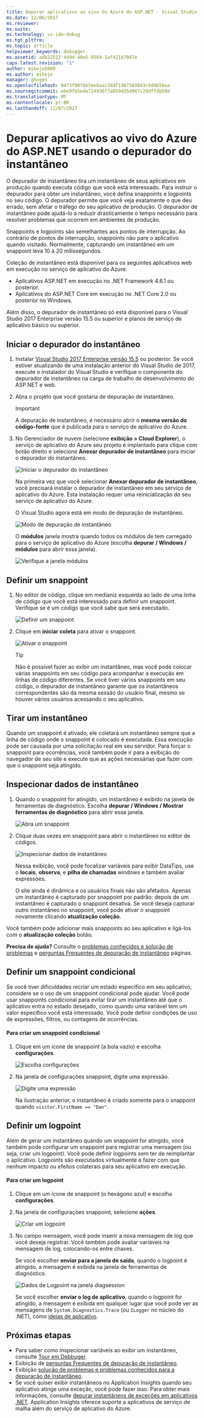 ```yaml
---
title: Depurar aplicativos ao vivo do Azure do ASP.NET - Visual Studio | Microsoft Docs
ms.date: 12/06/2017
ms.reviewer: 
ms.suite: 
ms.technology: vs-ide-debug
ms.tgt_pltfrm: 
ms.topic: article
helpviewer_keywords: debugger
ms.assetid: adb22512-4d4d-40e5-9564-1af421b7087e
caps.latest.revision: "1"
author: mikejo5000
ms.author: mikejo
manager: ghogen
ms.openlocfilehash: 04f3f90f6b3ee8aac2ddf1907569043c9d4b56ea
ms.sourcegitcommit: ebe9fb5eda724936f7a059d35d987c29dffdb50d
ms.translationtype: MT
ms.contentlocale: pt-BR
ms.lasthandoff: 12/07/2017
---
```

# <a name="debug-live-aspnet-azure-apps-using-the-snapshot-debugger"></a>Depurar aplicativos ao vivo do Azure do ASP.NET usando o depurador do instantâneo

O depurador de instantâneo tira um instantâneo de seus aplicativos em produção quando executa código que você está interessado. Para instruir o depurador para obter um instantâneo, você defina snappoints e logpoints no seu código. O depurador permite que você veja exatamente o que deu errado, sem afetar o tráfego do seu aplicativo de produção. O depurador de instantâneo pode ajudá-lo a reduzir drasticamente o tempo necessário para resolver problemas que ocorrem em ambientes de produção.

Snappoints e logpoints são semelhantes aos pontos de interrupção. Ao contrário de pontos de interrupção, snappoints não pare o aplicativo quando visitado. Normalmente, capturando um instantâneo em um snappoint leva 10 a 20 milissegundos. 

Coleção de instantâneo está disponível para os seguintes aplicativos web em execução no serviço de aplicativo do Azure:

- Aplicativos ASP.NET em execução no .NET Framework 4.6.1 ou posterior.
- Aplicativos do ASP.NET Core em execução no .NET Core 2.0 ou posterior no Windows.

Além disso, o depurador de instantâneo só está disponível para o Visual Studio 2017 Enterprise versão 15.5 ou superior e planos de serviço de aplicativo básico ou superior. 

## <a name="start-the-snapshot-debugger"></a>Iniciar o depurador do instantâneo

1. Instalar [Visual Studio 2017 Enterprise versão 15,5](https://www.visualstudio.com/downloads/) ou posterior. Se você estiver atualizando de uma instalação anterior do Visual Studio de 2017, execute o instalador do Visual Studio e verifique o componente do depurador de instantâneo na carga de trabalho de desenvolvimento do ASP.NET e web.

2. Abra o projeto que você gostaria de depuração de instantâneo. 

    > [!IMPORTANT] 
    > A depuração de instantâneo, é necessário abrir o **mesma versão do código-fonte** que é publicada para o serviço de aplicativo do Azure. 

3. No Gerenciador de nuvem (selecione **exibição > Cloud Explorer**), o serviço de aplicativo do Azure seu projeto é implantado para clique com botão direito e selecione **Anexar depurador de instantâneo** para iniciar o depurador do instantâneo.

   ![Iniciar o depurador do instantâneo](../debugger/media/snapshot-launch.png "iniciar o depurador do instantâneo")

    Na primeira vez que você selecionar **Anexar depurador de instantâneo**, você precisará instalar o depurador de instantâneo em seu serviço de aplicativo do Azure. Esta instalação requer uma reinicialização do seu serviço de aplicativo do Azure. 

   O Visual Studio agora está em modo de depuração de instantâneo.

   ![Modo de depuração de instantâneo](../debugger/media/snapshot-message.png "modo de depuração de instantâneo")

   O **módulos** janela mostra quando todos os módulos de tem carregado para o serviço de aplicativo do Azure (escolha **depurar / Windows / módulos** para abrir essa janela).

   ![Verifique a janela módulos](../debugger/media/snapshot-modules.png "Verifique a janela módulos")

## <a name="set-a-snappoint"></a>Definir um snappoint

1. No editor de código, clique em medianiz esquerda ao lado de uma linha de código que você está interessado para definir um snappoint. Verifique se é um código que você sabe que será executado.

   ![Definir um snappoint](../debugger/media/snapshot-set-snappoint.png "definir um snappoint")

2. Clique em **iniciar coleta** para ativar o snappoint.  

   ![Ativar o snappoint](../debugger/media/snapshot-start-collection.png "ativar o snappoint")

    > [!TIP]
    > Não é possível fazer ao exibir um instantâneo, mas você pode colocar várias snappoints em seu código para acompanhar a execução em linhas de código diferentes. Se você tiver vários snappoints em seu código, o depurador de instantâneo garante que os instantâneos correspondentes são da mesma sessão do usuário final, mesmo se houver vários usuários acessando o seu aplicativo.

## <a name="take-a-snapshot"></a>Tirar um instantâneo

Quando um snappoint é ativado, ele coletará um instantâneo sempre que a linha de código onde o snappoint é colocado é executada. Essa execução pode ser causada por uma solicitação real em seu servidor. Para forçar o snappoint para ocorrências, você também pode ir para a exibição do navegador de seu site e execute que as ações necessárias que fazer com que o snappoint seja atingido.

## <a name="inspect-snapshot-data"></a>Inspecionar dados de instantâneo

1. Quando o snappoint for atingido, um instantâneo é exibido na janela de ferramentas de diagnóstico. Escolha **depurar / Windows / Mostrar ferramentas de diagnóstico** para abrir essa janela.

   ![Abra um snappoint](../debugger/media/snapshot-diagsession-window.png "abrir um snappoint")

1. Clique duas vezes em snappoint para abrir o instantâneo no editor de códigos.

   ![Inspecionar dados de instantâneo](../debugger/media/snapshot-inspect-data.png "inspecionar dados de instantâneo")

   Nessa exibição, você pode focalizar variáveis para exibir DataTips, use o **locais**, **observa**, e **pilha de chamadas** windows e também avaliar expressões.

    O site ainda é dinâmica e os usuários finais não são afetados. Apenas um instantâneo é capturado por snappoint por padrão: depois de um instantâneo é capturado o snappoint desativa. Se você deseja capturar outro instantâneo no snappoint, você pode ativar o snappoint novamente clicando **atualização coleção**.

Você também pode adicionar mais snappoints ao seu aplicativo e ligá-los com o **atualização coleção** botão.

**Precisa de ajuda?** Consulte o [problemas conhecidos e solução de problemas](../debugger/debug-live-azure-apps-troubleshooting.md) e [perguntas Frequentes de depuração de instantâneo](../debugger/debug-live-azure-apps-faq.md) páginas.

## <a name="set-a-conditional-snappoint"></a>Definir um snappoint condicional

Se você tiver dificuldades recriar um estado específico em seu aplicativo, considere se o uso de um snappoint condicional pode ajudar. Você pode usar snappoints condicional para evitar tirar um instantâneo até que o aplicativo entra no estado desejado, como quando uma variável tem um valor específico você está interessado. Você pode definir condições de uso de expressões, filtros, ou contagens de ocorrências.

#### <a name="to-create-a-conditional-snappoint"></a>Para criar um snappoint condicional

1. Clique em um ícone de snappoint (a bola vazio) e escolha **configurações**.

   ![Escolha configurações](../debugger/media/snapshot-snappoint-settings.png "escolher configurações")

1. Na janela de configurações snappoint, digite uma expressão.

   ![Digite uma expressão](../debugger/media/snapshot-snappoint-conditions.png "digite uma expressão")

   Na ilustração anterior, o instantâneo é criado somente para o snappoint quando `visitor.FirstName == "Dan"`.

## <a name="set-a-logpoint"></a>Definir um logpoint

Além de gerar um instantâneo quando um snappoint for atingido, você também pode configurar um snappoint para registrar uma mensagem (ou seja, criar um logpoint). Você pode definir logpoints sem ter de reimplantar o aplicativo. Logpoints são executados virtualmente e fazer com que nenhum impacto ou efeitos colaterais para seu aplicativo em execução.

#### <a name="to-create-a-logpoint"></a>Para criar um logpoint

1. Clique em um ícone de snappoint (o hexágono azul) e escolha **configurações**.

1. Na janela de configurações snappoint, selecione **ações**.

    ![Criar um logpoint](../debugger/media/snapshot-logpoint.png "criar um logpoint")

1. No campo mensagem, você pode inserir a nova mensagem de log que você deseja registrar. Você também pode avaliar variáveis na mensagem de log, colocando-os entre chaves.

    Se você escolher **enviar para a janela de saída**, quando o logpoint é atingido, a mensagem é exibida na janela de ferramentas de diagnóstico.

    ![Dados de Logpoint na janela diagsession](../debugger/media/snapshot-logpoint-output.png "Logpoint dados na janela diagsession")

    Se você escolher **enviar o log de aplicativo**, quando o logpoint for atingido, a mensagem é exibida em qualquer lugar que você pode ver as mensagens de `System.Diagnostics.Trace` (ou `ILogger` no núcleo do .NET), como [ideias de aplicativo](/azure/application-insights/app-insights-asp-net-trace-logs).

## <a name="next-steps"></a>Próximas etapas

- Para saber como inspecionar variáveis ao exibir um instantâneo, consulte [Tour em Debbuger](../debugger/debugger-feature-tour.md).
- Exibição de [perguntas Frequentes de depuração de instantâneo](../debugger/debug-live-azure-apps-faq.md).
- Exibição [solução de problemas e problemas conhecidos para a depuração de instantâneo](../debugger/debug-live-azure-apps-troubleshooting.md).
- Se você quiser exibir instantâneos no Application Insights quando seu aplicativo atinge uma exceção, você pode fazer isso. Para obter mais informações, consulte [depurar instantâneos de exceções em aplicativos .NET](/azure/application-insights/app-insights-snapshot-debugger). Application Insights oferece suporte a aplicativos de serviço de malha além do serviço de aplicativo do Azure.
